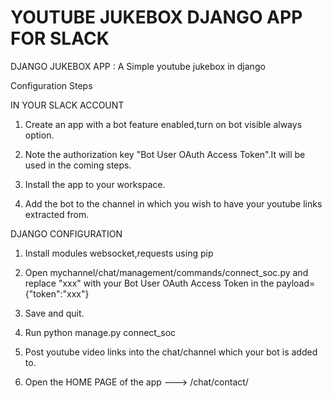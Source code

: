 # YOUTUBE JUKEBOX DJANGO APP FOR SLACK
DJANGO JUKEBOX APP : A Simple youtube jukebox in django 

Configuration Steps

IN YOUR SLACK ACCOUNT


1) Create an app with a bot feature enabled,turn on bot visible always option.

2) Note the authorization key "Bot User OAuth Access Token".It will be used in the coming steps.

3) Install the app to your workspace.

4) Add the bot to the channel in which you wish to have your youtube links extracted from.

DJANGO CONFIGURATION

1) Install modules websocket,requests using pip

2) Open mychannel/chat/management/commands/connect_soc.py and replace "xxx" with
your Bot User OAuth Access Token in the payload={"token":"xxx"} 

3) Save and quit.

4) Run python manage.py connect_soc

5) Post youtube video links into the chat/channel which your bot is added to.

6) Open the HOME PAGE of the app --->  /chat/contact/


